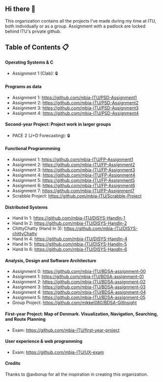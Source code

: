 ## Hi there 👋
This organization contains all the projects I've made during my time at ITU, both individually or as a group.
Assignment with a padlock are locked behind ITU's private github.

## Table of Contents 📋
#### Operating Systems & C
- Assignment 1 (Clab): 🔒
  
#### Programs as data
- Assignment 1: https://github.com/mbia-ITU/PSD-Assignment1
- Assignment 2: https://github.com/mbia-ITU/PSD-Assignment2
- Assignment 3: https://github.com/mbia-ITU/PSD-Assignment3
- Assignment 4: https://github.com/mbia-ITU/PSD-Assignment4

#### Second-year Project: Project work in larger groups
- PACE 2 (J+D Forecasting): 🔒

#### Functional Programmming
- Assignment 1: https://github.com/mbia-ITU/FP-Assignment1
- Assignment 2: https://github.com/mbia-ITU/FP-Assignment2
- Assignment 3: https://github.com/mbia-ITU/FP-Assignment3
- Assignment 4: https://github.com/mbia-ITU/FP-Assignment4
- Assignment 5: https://github.com/mbia-ITU/FP-Assignment5
- Assignment 6: https://github.com/mbia-ITU/FP-Assignment6
- Assignment 7: https://github.com/mbia-ITU/FP-Assignment7
- Scrabble Project: https://github.com/mbia-ITU/Scrabble-Project

#### Distributed Systems
- Hand In 1: https://github.com/mbia-ITU/DISYS-HandIn-1
- Hand In 2: https://github.com/mbia-ITU/DISYS-HandIn-2
- ChittyChatty (Hand In 3): https://github.com/mbia-ITU/DISYS-chittyChatty
- Hand In 4: https://github.com/mbia-ITU/DISYS-HandIn-4
- Hand In 5: https://github.com/mbia-ITU/DISYS-HandIn-5
- Hand In 6: https://github.com/mbia-ITU/DISYS-HandIn-6

#### Analysis, Design and Software Architecture
- Assignment 0: https://github.com/mbia-ITU/BDSA-assignment-00
- Assignment 1: https://github.com/mbia-ITU/BDSA-assignment-01
- Assignment 2: https://github.com/mbia-ITU/BDSA-assignment-02
- Assignment 3: https://github.com/mbia-ITU/BDSA-assignment-03
- Assignment 4: https://github.com/mbia-ITU/BDSA-assignment-04
- Assignment 5: https://github.com/mbia-ITU/BDSA-assignment-05
- Group Project: https://github.com/mikkel080/BDSA-GitInsight

#### First-year Project: Map of Denmark. Visualization, Navigation, Searching, and Route Planning
- Exam: https://github.com/mbia-ITU/first-year-project

#### User experience & web programming
- Exam: https://github.com/mbia-ITU/UX-exam


#### Credits
Thanks to @avborup for all the inspiration in creating this organization.

